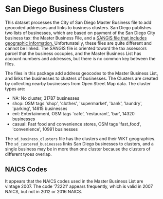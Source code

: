 # San Diego Business Clusters

This dataset processes the City of San Diego Master Business file to add
geocoded addresses and links to business clusters. San Diego publishes two
lists of businesses, which are based on payment of the San Diego City business
tax: the Master Business File, and a [SANGIS file that includes geographic
information.
](https://data.sandiegodata.org/dataset/sangis-org-business-sites/) Unfortunatel
y, these files are quite different and cannot be linked. The SANGIS file is
oriented toward the tax assessors parcel that the business occupies, and the
Master Business List has account numbers and addresses, but there is no common
key between the files.

The files in this package add address geocodes to the Master Business List, and
links the businesses to clusters of businesses. The Clusters are created by
collecting nearby businesses from Open Street Map data. The cluster types are:

* NA: No cluster, 31787 businesses
* shop: OSM tags 'shop', 'clothes', 'supermarket', 'bank', 'laundry', 'parking',  14615 businesses
* ent: Entertainment, OSM tags 'cafe', 'restaurant', 'bar', 14320 businesses
* casual: Fast food and convenience stores, OSM tags  'fast_food', 'convenience', 10991 businesses

The ``sd_business_clusters`` file has the clusters and their WKT geographies.
The ``sd_custered_businesses`` links San Diego businesses to clusters, and a
single business may be in more than one cluster because the clusters of
different tyoes overlap.

## NAICS Codes

It appears that the  NAICS codes used in the Master Business List are vintage 2007. The code '72221' appears frequently, which is valid in 2007 NAICS, but not in 2012 or 2016 NAICS. 
